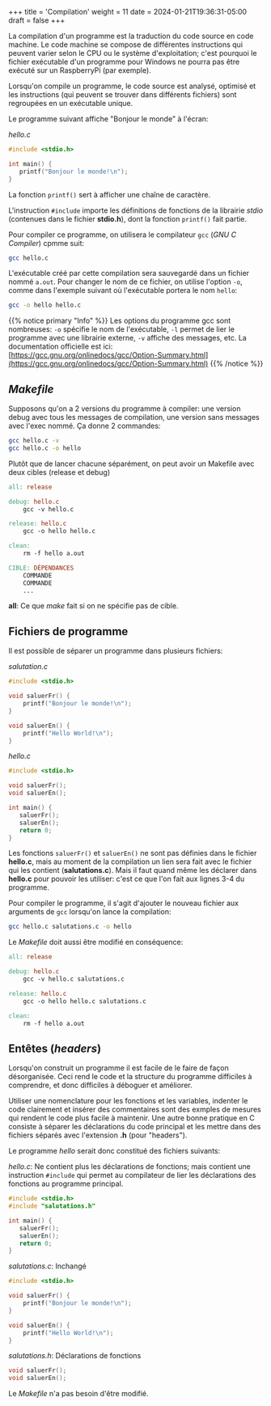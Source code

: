 +++
title = 'Compilation'
weight = 11
date = 2024-01-21T19:36:31-05:00
draft = false
+++

La compilation d'un programme est la traduction du code source en code machine. Le code machine se compose de différentes instructions qui peuvent varier selon le CPU ou le système d'exploitation; c'est pourquoi le fichier exécutable d'un programme pour Windows ne pourra pas être exécuté sur un RaspberryPi (par exemple). 

Lorsqu'on compile un programme, le code source est analysé, optimisé et les instructions (qui peuvent se trouver dans différents fichiers) sont regroupées en un exécutable unique.

Le programme suivant affiche "Bonjour le monde" à l'écran:

_hello.c_
```c
#include <stdio.h>

int main() {
   printf("Bonjour le monde!\n");
}
```
La fonction `printf()` sert à afficher une chaîne de caractère.

L'instruction `#include` importe les définitions de fonctions de la librairie _stdio_ (contenues dans le fichier **stdio.h**), dont la fonction `printf()` fait partie.

Pour compiler ce programme, on utilisera le compilateur `gcc` (_GNU C Compiler_) cpmme suit:
```bash
gcc hello.c
```
L'exécutable créé par cette compilation sera sauvegardé dans un fichier nommé `a.out`. Pour changer le nom de ce fichier, on utilise l'option `-o`, comme dans l'exemple suivant où l'exécutable portera le nom `hello`:
```bash
gcc -o hello hello.c
```
{{% notice primary "Info" %}}
Les options du programme gcc sont nombreuses: `-o` spécifie le nom de l'exécutable, `-l` permet de lier le programme avec une librairie externe, `-v` affiche des messages, etc. La documentation officielle est ici: [https://gcc.gnu.org/onlinedocs/gcc/Option-Summary.html](https://gcc.gnu.org/onlinedocs/gcc/Option-Summary.html)
{{% /notice %}}



## _Makefile_
Supposons qu'on a 2 versions du programme à compiler: une version debug avec tous les messages de compilation, une version sans messages avec l'exec nommé. Ça donne 2 commandes:
```bash
gcc hello.c -v
gcc hello.c -o hello
```
Plutôt que de lancer chacune séparément, on peut avoir un Makefile avec deux cibles (release et debug)
```makefile
all: release

debug: hello.c
	gcc -v hello.c

release: hello.c
	gcc -o hello hello.c

clean:
	rm -f hello a.out

CIBLE: DÉPENDANCES
    COMMANDE
    COMMANDE
    ...
```
**all**: Ce que _make_ fait si on ne spécifie pas de cible.


## Fichiers de programme
Il est possible de séparer un programme dans plusieurs fichiers:

_salutation.c_
```c
#include <stdio.h>

void saluerFr() {
    printf("Bonjour le monde!\n");
}

void saluerEn() {
    printf("Hello World!\n");
}
```

_hello.c_
```c
#include <stdio.h>

void saluerFr();
void saluerEn();

int main() {
   saluerFr();
   saluerEn();
   return 0;
}
```

Les fonctions `saluerFr()` et `saluerEn()` ne sont pas définies dans le fichier **hello.c**, mais au moment de la compilation un lien sera fait avec le fichier qui les contient (**salutations.c**). Mais il faut quand même les déclarer dans **hello.c** pour pouvoir les utiliser: c'est ce que l'on fait aux lignes 3-4 du programme. 

Pour compiler le programme, il s'agit d'ajouter le nouveau fichier aux arguments de `gcc` lorsqu'on lance la compilation: 
```bash
gcc hello.c salutations.c -o hello
```

Le _Makefile_ doit aussi être modifié en conséquence:

```Makefile
all: release

debug: hello.c
	gcc -v hello.c salutations.c

release: hello.c
	gcc -o hello hello.c salutations.c

clean:
	rm -f hello a.out
```

## Entêtes (_headers_)
Lorsqu'on construit un programme il est facile de le faire de façon désorganisée. Ceci rend le code et la structure du programme difficiles à comprendre, et donc difficiles à déboguer et améliorer.

Utiliser une nomenclature pour les fonctions et les variables, indenter le code clairement et insérer des commentaires sont des exmples de mesures qui rendent le code plus facile à maintenir. Une autre bonne pratique en C consiste à séparer les déclarations du code principal et les mettre dans des fichiers séparés avec l'extension **.h** (pour "headers").

Le programme _hello_ serait donc constitué des fichiers suivants:

_hello.c_: Ne contient plus les déclarations de fonctions; mais contient une instruction `#include` qui permet au compilateur de lier les déclarations des fonctions au programme principal.
```c
#include <stdio.h>
#include "salutations.h"

int main() {
   saluerFr();
   saluerEn();
   return 0;
}
```

_salutations.c_: Inchangé
```c
#include <stdio.h>

void saluerFr() {
    printf("Bonjour le monde!\n");
}

void saluerEn() {
    printf("Hello World!\n");
}
```

_salutations.h_: Déclarations de fonctions
```c
void saluerFr();
void saluerEn();
```

Le _Makefile_ n'a pas besoin d'être modifié.

